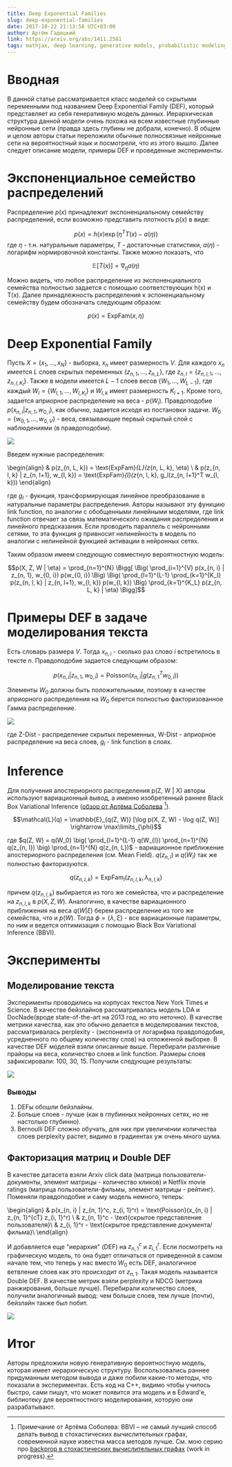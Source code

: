 ```yaml
---
title: Deep Exponential Families
slug: deep-exponential-families
date: 2017-10-22 21:13:58 UTC+03:00
author: Артём Гадецкий
link: https://arxiv.org/abs/1411.2581
tags: mathjax, deep learning, generative models, probabilistic modeling
---
```


# Вводная
В данной статье рассматривается класс моделей со скрытыми переменными под названием Deep Exponential Family (DEF), который представляет из себя генеративную модель данных. Иерархическая структура данной модели очень похожа на всем известные глубинные нейронные сети (правда здесь глубины не добрали, конечно). В общем и целом авторы статьи переложили обычные полносвязные нейронные сети на вероятностный язык и посмотрели, что из этого вышло. Далее следует описание модели, примеры DEF и проведенные эксперименты.

# Экспоненциальное семейство распределений
Распределение $p(x)$ принадлежит экспоненциальному семейству распределений, если возможно представить плотность $p(x)$ в виде:

$$p(x) = h(x) \exp(\eta^T T(x) - a(\eta))$$
где $\eta$ - т.н. натуральные параметры, $T$ - достаточные статистики, $a(\eta)$ - логарифм нормировочной константы. Также можно показать, что

$$\mathbb{E} [T(x)] = \nabla_{\eta} a(\eta)$$

Можно видеть, что любое распределение из экспоненциального семейства полностью задается с помощью соответствующих h(x) и T(x). Далее принадлежность распределения к эспоненциальному семейству будем обозначать следующим образом:

$$p(x) = \text{ExpFam}(x, \eta)$$

# Deep Exponential Family

Пусть $X = \{x_1, \dots, x_N\}$ - выборка, $x_n$ имеет размерность $V$. Для каждого $x_n$ имеется $L$ слоев скрытых переменных $\{ z_{n, 1}, \dots, z_{n, L} \}$, где $z_{n, l} = \{z_{n, l, 1}, \dots, z_{n, l, K_l}\}$. Также в модели имеется $L-1$ слоев весов $\{W_{1}, \dots, W_{L-1}\}$, где каждый $W_l = \{W_{l, 1}, \dots, W_{l, K_l}\}$  и $W_{l, k}$ имеет размерность $K_{l+1}$. Кроме того, задается априорное распределение на веса - $p(W_l)$. Правдоподобие $p(x_{n, i} | z_{n, 1}, w_{0, i})$, как обычно, задается исходя из постановки задачи. $W_0 = \{w_{0, 1}, \dots, w_{0, V}\}$ - веса, связывающие первый скрытый слой с наблюдениями (в правдоподобии).

<img src="/post-images/deep-exponential-families/DEF.png" class="small" />

Введем нужные распределения:

\begin{align}
& p(z_{n, L, k}) = \text{ExpFam}_{L}(z_{n, L, k}, \eta) \\
& p(z_{n, l, k} | z_{n, l+1}, w_{l, k}) = \text{ExpFam}_{l}(z_{n, l, k}, g_l(z_{n, l+1}^T w_{l, k}))
\end{align}

где $g_l$ - фукнция, трансформирующая линейное преобразование в натуральные параметры распределения. Авторы называют эту функцию link function, по аналогии с обобщенными линейными моделями, где link function отвечает за связь математического ожидания распределения и линейного предсказания. Если проводить параллель с нейронными сетями, то эта функция $g$ привносит нелинейность в модель по аналогии с нелинейной функцией активации в нейронных сетях.

Таким образом имеем следующую совместную вероятностную модель:

$$p(X, Z, W | \eta) = \prod_{n=1}^{N} \Bigg[ \Big( \prod_{i=1}^{V} p(x_{n, i} | z_{n, 1}, w_{0, i}) p(w_{0, i}) \Big) \Big( \prod_{l=1}^{L-1} \prod_{k=1}^{K_l} p(z_{n, l, k} | z_{n, l+1}, w_{l, k}) p(w_{l, k}) \Big) \prod_{k=1}^{K_L} p(z_{n, L, k} | \eta) \Bigg]$$


# Примеры DEF в задаче моделирования текста
Есть словарь размера $V$. Тогда $x_{n, i}$ - сколько раз слово $i$ встретилось в тексте $n$. Правдоподобие задается следующим образом:

$$p(x_{n, i} | z_{n, 1}, w_{0, i}) = \text{Poisson}(x_{n, i} | g(z_{n, 1}^T w_{0, i}))$$

Элементы $W_{0}$ должны быть положительными, поэтому в качестве априорного распределения на $W_0$ берется полностью факторизованное Гамма распределение.

<img src="/post-images/deep-exponential-families/examples.png" />

где Z-Dist - распределение скрытых переменных, W-Dist - априорное распределение на веса слоев, $g_l$ - link function в слоях.

# Inference
Для получения апостериорного распределения p(Z, W | X) авторы используют вариационный вывод, а именно изобретенный раннее Black Box Variational Inference ([обзор от Артёма Соболева](http://artem.sobolev.name/posts/2016-07-05-neural-variational-inference-blackbox.html) [^asobolev-note]).

$$\mathcal{L}(q) = \mathbb{E}_{q(Z, W)} [\log p(X, Z, W) - \log q(Z, W)] \rightarrow \max\limits_{\phi}$$

где $q(Z, W) = q(W_0) \big( \prod_{l=1}^{L-1} q(W_{l}) \prod_{n=1}^{N} q(z_{n, l}) \big) \prod_{n=1}^{N} q(z_{n, L})$ - вариационное приближение апостериорного распределения (см. Mean Field). $q(z_{n, l})$ и $q(W_{l})$ так же полностью факторизуются.

$$q(z_{n, l, k}) = \text{ExpFam}_{l}(z_{n, l, k}, \lambda_{n, l, k})$$

причем $q(z_{n, l, k})$ выбирается из того же семейства, что и распределение на $z_{n, l, k}$ в $p(X, Z, W)$. Аналогично, в качестве вариационного приближения на веса $q(W | \xi)$ берем распределение из того же семейства, что и $p(W)$. Тогда $\phi = \{\lambda, \xi \}$ - все вариационные параметры, по ним и ведется оптимизация с помощью Black Box Variational Inference (BBVI).

# Эксперименты
## Моделирование текста

Эксперименты проводились на корпусах текстов New York Times и Science. В качестве бейзлайнов рассматривалась модель LDA и DocNade(вроде state-of-the-art на 2013 год, но это неточно). В качестве метрики качества, как это обычно делается в моделировании текстов, рассматривалась perplexity - (экспонента от логарифма правдоподобия, усредненного по общему количеству слов) на отложенной выборке. В качестве DEF моделей взяли описанные выше. Перебирали различные прайоры на веса, количество слоев и link function. Размеры слоев зафиксировали: 100, 30, 15. Получили следующие результаты:

<img src="/post-images/deep-exponential-families/exp1.png" class="medium" />

### Выводы

1. DEFы обошли бейзлайны.
2. Больше слоев - лучше (как в глубинных нейронных сетях, но не настолько глубинно).
3. Bernoulli DEF сложно обучать, для них при увеличении количества слоев perplexity растет, видимо в градиентах уж очень много шума.

## Факторизация матриц и Double DEF

В качестве датасета взяли Arxiv click data (матрица пользователи-документы, элемент матрицы - количество кликов) и Netflix movie ratings (матрица пользователи-фильмы, элемент матрицы - рейтинг). Поменяли правдоподобие и саму модель немного, теперь:

\begin{align}
& p(x_{n, i} | z_{n, 1}^c, z_{i, 1}^r) = \text{Poisson}(x_{n, i} | z_{n, 1}^{cT} z_{i, 1}^r) \\
& z_{n, 1}^c - \text{скрытое представление пользователя}\\
& z_{i, 1}^r - \text{скрытое представление документа/фильма}\\
\end{align}

И добавляется еще "иерархия" (DEF) на $z_{n, 1}^c$ и $z_{i, 1}^r$. Если посмотреть на графическую модель, то она будет отличаться от приведенной в самом начале тем, что теперь у нас вместо $W_{0}$ есть DEF, аналогичное ветвление слоев как это происходит от $z_{n, 1}$. Такая модель называется Double DEF. В качестве метрик взяли perplexity и NDCG (метрика ранжирования, больше лучше). Перебирали количество слоев, получили аналогичный вывод: чем больше слоев, тем лучше (почти), бейзлайн также был побит.

<img src="/post-images/deep-exponential-families/exp2.png" />

# Итог

Авторы предложили новую генеративную вероятностную модель, которая имеет иерархическую структуру. Воспользовались раннее придуманным методом вывода и даже побили какие-то методы, что показали в экспериментах. Есть код на C++, видимо чтобы училось быстро, сами пишут, что может появится эта модель и в Edward'е, библиотеку для вероятностного моделирования, которую они разрабатывают.

[^asobolev-note]: Примечание от Артёма Соболева: BBVI – не самый лучший способ делать вывод в стохастических вычислительных графах, современной науке известна масса методов лучше. См. мою серию про [backprop в стохастических вычислительных графах](http://artem.sobolev.name/tags/stochastic%20computation%20graphs%20series.html) (work in progress).
